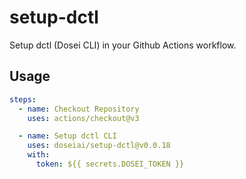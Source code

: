 # setup-dctl

Setup dctl (Dosei CLI) in your Github Actions workflow.

## Usage

```yaml
steps:
  - name: Checkout Repository
    uses: actions/checkout@v3

  - name: Setup dctl CLI
    uses: doseiai/setup-dctl@v0.0.18
    with:
      token: ${{ secrets.DOSEI_TOKEN }}
```
